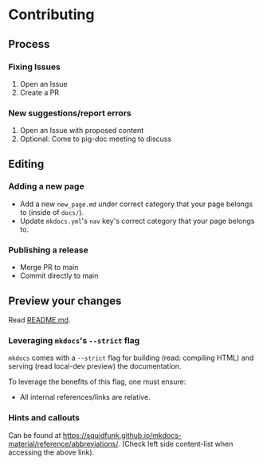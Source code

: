 # Contributing

## Process
### Fixing Issues
1. Open an Issue
2. Create a PR

### New suggestions/report errors
1. Open an Issue with proposed content
2. Optional: Come to pig-doc meeting to discuss

## Editing

### Adding a new page
- Add a new `new_page.md` under correct category that your page belongs to (inside of `docs/`).
- Update `mkdocs.yml`'s `nav` key's correct category that your page belongs to.

### Publishing a release
- Merge PR to main
- Commit directly to main

## Preview your changes
Read [README.md](README.md).

### Leveraging `mkdocs`'s `--strict` flag
`mkdocs` comes with a `--strict` flag for building (read: compiling HTML) and serving (read local-dev preview) the documentation.

To leverage the benefits of this flag, one must ensure:
- All internal references/links are relative.

### Hints and callouts
Can be found at https://squidfunk.github.io/mkdocs-material/reference/abbreviations/.
(Check left side content-list when accessing the above link).
